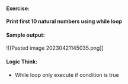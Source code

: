 #### Exercise:
 **Print first 10 natural numbers using while loop**

#### Sample output:

![[Pasted image 20230421145035.png]]

#### Logic Think:
* While loop only execute if condition is true
